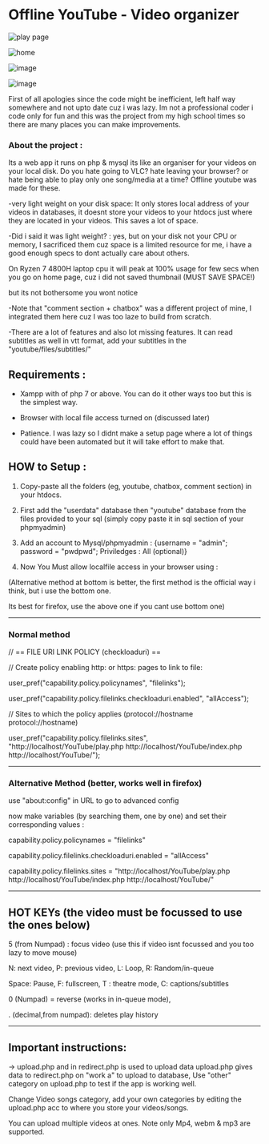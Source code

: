 # Offline YouTube - Video organizer

![play page](https://user-images.githubusercontent.com/33609172/154852861-5c026ea2-8436-447d-aa95-c4d3cfae514d.jpg)

![home](https://user-images.githubusercontent.com/33609172/154853030-9ae920eb-3286-4526-90c4-b7bebdf3b8b0.jpg)

![image](https://user-images.githubusercontent.com/33609172/156556331-19c255af-42c7-4dd2-a9e5-3d681e6b50d2.png)

![image](https://user-images.githubusercontent.com/33609172/156562151-12132a8c-ee8b-40d4-bf2e-dd391d0803f9.png)

First of all apologies since the code might be inefficient, left half way somewhere and not upto date cuz i was lazy. Im not a professional coder i code only for fun and this was the project from my high school times so there are many places you can make improvements.

### About the project :

Its a web app it runs on php & mysql its like an organiser for your videos on your local disk. Do you hate going to VLC? hate leaving your browser? or hate being able to play only one song/media at a time? Offline youtube was made for these.

-very light weight on your disk space: It only stores local address of your videos in databases, it doesnt store your videos to your htdocs just where they are located in your videos. This saves a lot of space.

-Did i said it was light weight? : yes, but on your disk not your CPU or memory, I sacrificed them cuz space is a limited resource for me, i have a good enough specs to dont actually care about others. 

On Ryzen 7 4800H laptop cpu it will peak at 100% usage for few secs when you go on home page, cuz i did not saved thumbnail (MUST SAVE SPACE!)

but its not bothersome you wont notice

-Note that "comment section + chatbox" was a different project of mine, I integrated them here cuz I was too laze to build from scratch.

-There are a lot of features and also lot missing features. It can read subtitles as well in vtt format, add your subtitles in the "youtube/files/subtitles/"

## Requirements :

- Xampp with of php 7 or above. You can do it other ways too but this is the simplest way.

- Browser with local file access turned on (discussed later)

- Patience. I was lazy so I didnt make a setup page where a lot of things could have been automated but it will take effort to make that.

## HOW to Setup :

1. Copy-paste all the folders (eg, youtube, chatbox, comment section) in your htdocs.

2. First add the "userdata" database then "youtube" database from the files provided to your sql (simply copy paste it in sql section of your phpmyadmin)

3. Add an account to Mysql/phpmyadmin : {username = "admin"; password = "pwdpwd"; Priviledges : All (optional)}

4. Now You Must allow localfile access in your browser using : 


(Alternative method at bottom is better, the first method is the official way i think, but i use the bottom one.

Its best for firefox, use the above one if you cant use bottom one)

--------------------------------------------------

### Normal method

// == FILE URI LINK POLICY (checkloaduri) ==

// Create policy enabling http: or https: pages to link to file:

user_pref("capability.policy.policynames", "filelinks");

user_pref("capability.policy.filelinks.checkloaduri.enabled", "allAccess");

// Sites to which the policy applies (protocol://hostname protocol://hostname)

user_pref("capability.policy.filelinks.sites", "http://localhost/YouTube/play.php http://localhost/YouTube/index.php http://localhost/YouTube/");


--------------------------------------------------
### Alternative Method (better, works well in firefox)

use "about:config" in URL to go to advanced config

now make variables (by searching them, one by one) and set their corresponding values :

capability.policy.policynames = "filelinks"

capability.policy.filelinks.checkloaduri.enabled = "allAccess"

capability.policy.filelinks.sites = "http://localhost/YouTube/play.php http://localhost/YouTube/index.php http://localhost/YouTube/"


--------------------------------------------------

## HOT KEYs (the video must be focussed to use the ones below)

5 (from Numpad) :  focus video  (use this if video isnt focussed and you too lazy to move mouse)

N: next video, P: previous video, L: Loop, R: Random/in-queue

Space: Pause, F: fullscreen, T : theatre mode, C: captions/subtitles

0 (Numpad) = reverse (works in in-queue mode), 

. (decimal,from numpad): deletes play history

--------------------------------------------------

## Important instructions:

-> upload.php and in redirect.php is used to upload data upload.php gives data to redirect.php on "work a" to upload to database, Use "other" category on upload.php to test if the app is working well.

Change Video songs category, add your own categories by editing the upload.php acc to where you store your videos/songs.

You can upload multiple videos at ones. Note only Mp4, webm & mp3 are supported. 
